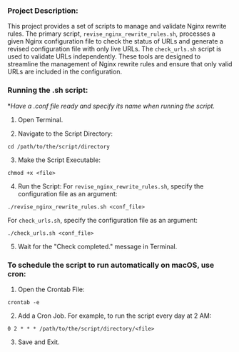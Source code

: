### Project Description:
This project provides a set of scripts to manage and validate Nginx rewrite rules. The primary script, `revise_nginx_rewrite_rules.sh`, processes a given Nginx configuration file to check the status of URLs and generate a revised configuration file with only live URLs. The `check_urls.sh` script is used to validate URLs independently. These tools are designed to streamline the management of Nginx rewrite rules and ensure that only valid URLs are included in the configuration.

### Running the .sh script:
**Have a *.conf file ready and specify its name when running the script.**

1. Open Terminal.

2. Navigate to the Script Directory:
```
cd /path/to/the/script/directory
```

3. Make the Script Executable:
```
chmod +x <file>
```

4. Run the Script:
For `revise_nginx_rewrite_rules.sh`, specify the configuration file as an argument:
```
./revise_nginx_rewrite_rules.sh <conf_file>
```

For `check_urls.sh`, specify the configuration file as an argument:
```
./check_urls.sh <conf_file>
```

5. Wait for the "Check completed." message in Terminal.

### To schedule the script to run automatically on macOS, use cron:

1. Open the Crontab File:
```
crontab -e
```

2. Add a Cron Job. For example, to run the script every day at 2 AM:
```
0 2 * * * /path/to/the/script/directory/<file>
```

3. Save and Exit.
